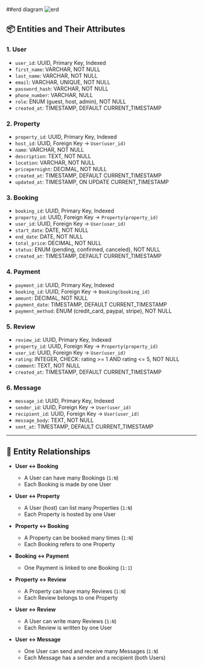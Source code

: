 ##erd diagram
![erd](https://github.com/user-attachments/assets/0abe4c8b-f7e0-4257-9096-d2ab03bd79cf)

## 📦 Entities and Their Attributes

### 1. **User**
- `user_id`: UUID, Primary Key, Indexed
- `first_name`: VARCHAR, NOT NULL
- `last_name`: VARCHAR, NOT NULL
- `email`: VARCHAR, UNIQUE, NOT NULL
- `password_hash`: VARCHAR, NOT NULL
- `phone_number`: VARCHAR, NULL
- `role`: ENUM (guest, host, admin), NOT NULL
- `created_at`: TIMESTAMP, DEFAULT CURRENT_TIMESTAMP

### 2. **Property**
- `property_id`: UUID, Primary Key, Indexed
- `host_id`: UUID, Foreign Key → `User(user_id)`
- `name`: VARCHAR, NOT NULL
- `description`: TEXT, NOT NULL
- `location`: VARCHAR, NOT NULL
- `pricepernight`: DECIMAL, NOT NULL
- `created_at`: TIMESTAMP, DEFAULT CURRENT_TIMESTAMP
- `updated_at`: TIMESTAMP, ON UPDATE CURRENT_TIMESTAMP

### 3. **Booking**
- `booking_id`: UUID, Primary Key, Indexed
- `property_id`: UUID, Foreign Key → `Property(property_id)`
- `user_id`: UUID, Foreign Key → `User(user_id)`
- `start_date`: DATE, NOT NULL
- `end_date`: DATE, NOT NULL
- `total_price`: DECIMAL, NOT NULL
- `status`: ENUM (pending, confirmed, canceled), NOT NULL
- `created_at`: TIMESTAMP, DEFAULT CURRENT_TIMESTAMP

### 4. **Payment**
- `payment_id`: UUID, Primary Key, Indexed
- `booking_id`: UUID, Foreign Key → `Booking(booking_id)`
- `amount`: DECIMAL, NOT NULL
- `payment_date`: TIMESTAMP, DEFAULT CURRENT_TIMESTAMP
- `payment_method`: ENUM (credit_card, paypal, stripe), NOT NULL

### 5. **Review**
- `review_id`: UUID, Primary Key, Indexed
- `property_id`: UUID, Foreign Key → `Property(property_id)`
- `user_id`: UUID, Foreign Key → `User(user_id)`
- `rating`: INTEGER, CHECK: rating >= 1 AND rating <= 5, NOT NULL
- `comment`: TEXT, NOT NULL
- `created_at`: TIMESTAMP, DEFAULT CURRENT_TIMESTAMP

### 6. **Message**
- `message_id`: UUID, Primary Key, Indexed
- `sender_id`: UUID, Foreign Key → `User(user_id)`
- `recipient_id`: UUID, Foreign Key → `User(user_id)`
- `message_body`: TEXT, NOT NULL
- `sent_at`: TIMESTAMP, DEFAULT CURRENT_TIMESTAMP

---

## 🔗 Entity Relationships

- **User ↔ Booking**
  - A User can have many Bookings (`1:N`)
  - Each Booking is made by one User

- **User ↔ Property**
  - A User (host) can list many Properties (`1:N`)
  - Each Property is hosted by one User

- **Property ↔ Booking**
  - A Property can be booked many times (`1:N`)
  - Each Booking refers to one Property

- **Booking ↔ Payment**
  - One Payment is linked to one Booking (`1:1`)

- **Property ↔ Review**
  - A Property can have many Reviews (`1:N`)
  - Each Review belongs to one Property

- **User ↔ Review**
  - A User can write many Reviews (`1:N`)
  - Each Review is written by one User

- **User ↔ Message**
  - One User can send and receive many Messages (`1:N`)
  - Each Message has a sender and a recipient (both Users)
